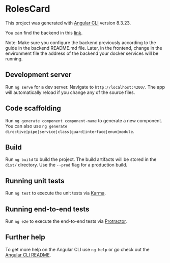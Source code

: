 # RolesCard

This project was generated with [Angular CLI](https://github.com/angular/angular-cli) version 8.3.23.

You can find the backend in this [link](https://github.com/pedroarvellos/playing-with-angular-part2-backend).

Note: Make sure you configure the backend previously according to the guide in the backend README.md file. Later, in the frontend, change in the environment file the address of the backend your docker services will be running. 

## Development server

Run `ng serve` for a dev server. Navigate to `http://localhost:4200/`. The app will automatically reload if you change any of the source files.

## Code scaffolding

Run `ng generate component component-name` to generate a new component. You can also use `ng generate directive|pipe|service|class|guard|interface|enum|module`.

## Build

Run `ng build` to build the project. The build artifacts will be stored in the `dist/` directory. Use the `--prod` flag for a production build.

## Running unit tests

Run `ng test` to execute the unit tests via [Karma](https://karma-runner.github.io).

## Running end-to-end tests

Run `ng e2e` to execute the end-to-end tests via [Protractor](http://www.protractortest.org/).

## Further help

To get more help on the Angular CLI use `ng help` or go check out the [Angular CLI README](https://github.com/angular/angular-cli/blob/master/README.md).
